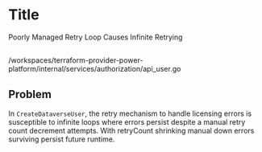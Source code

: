 # Title

Poorly Managed Retry Loop Causes Infinite Retrying

##

/workspaces/terraform-provider-power-platform/internal/services/authorization/api_user.go

## Problem

In `CreateDataverseUser`, the retry mechanism to handle licensing errors is susceptible to infinite loops where errors persist despite a manual retry count decrement attempts. With retryCount shrinking manual down errors surviving persist future runtime.
